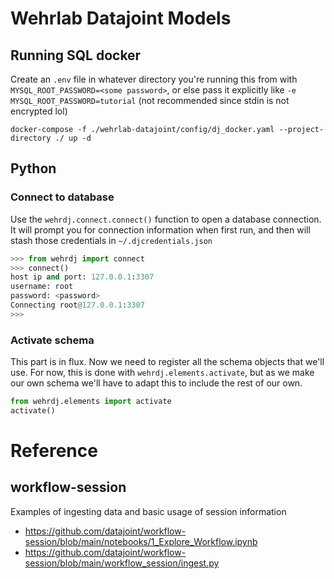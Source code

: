 # Wehrlab Datajoint Models


## Running SQL docker

Create an `.env` file in whatever directory you're running this from with
`MYSQL_ROOT_PASSWORD=<some password>`, or else pass it explicitly like 
`-e MYSQL_ROOT_PASSWORD=tutorial` (not recommended since stdin is not encrypted lol)

` docker-compose -f ./wehrlab-datajoint/config/dj_docker.yaml --project-directory ./ up -d
`

## Python

### Connect to database

Use the `wehrdj.connect.connect()` function to open a database connection. It will prompt you for 
connection information when first run, and then will stash those credentials in `~/.djcredentials.json`

```python
>>> from wehrdj import connect
>>> connect()
host ip and port: 127.0.0.1:3307
username: root
password: <password>
Connecting root@127.0.0.1:3307
>>> 
```

### Activate schema

This part is in flux. Now we need to register all the schema objects that we'll use.
For now, this is done with `wehrdj.elements.activate`, but as we make our own schema
we'll have to adapt this to include the rest of our own.

```python
from wehrdj.elements import activate
activate()
```

# Reference

## workflow-session

Examples of ingesting data and basic usage of session information

* https://github.com/datajoint/workflow-session/blob/main/notebooks/1_Explore_Workflow.ipynb
* https://github.com/datajoint/workflow-session/blob/main/workflow_session/ingest.py

